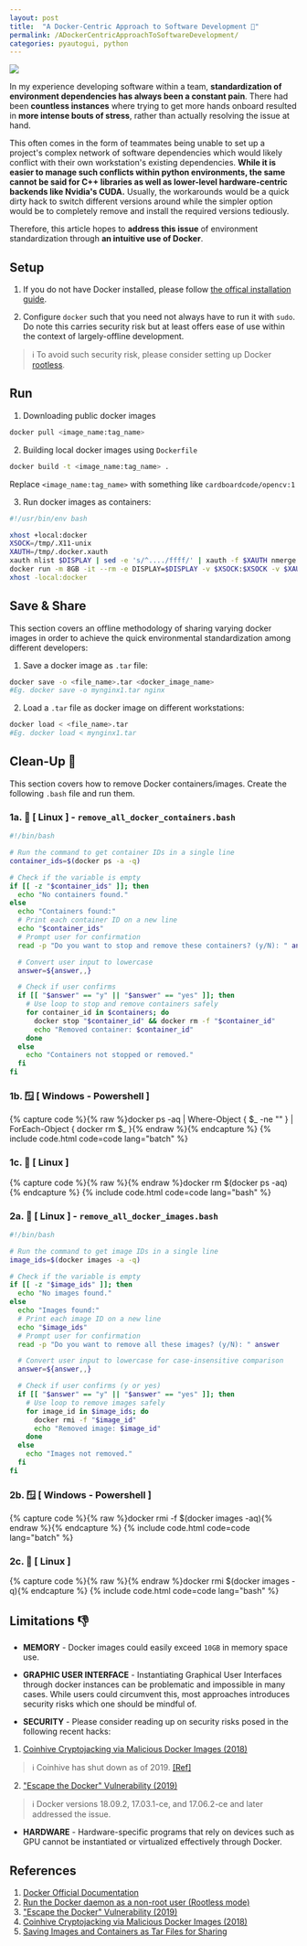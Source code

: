 ```yaml
---
layout: post
title:  "A Docker-Centric Approach to Software Development 🐳"
permalink: /ADockerCentricApproachToSoftwareDevelopment/
categories: pyautogui, python
---
```


![](https://media1.giphy.com/media/v1.Y2lkPTc5MGI3NjExbnh6dDJpaTltaGQ4dG9nc3FoZzF5YXBtMnJzeDB5ZmxsbHcxY2R4ZSZlcD12MV9pbnRlcm5hbF9naWZfYnlfaWQmY3Q9Zw/xVurSXSjNiifP8qLXy/giphy.gif)

In my experience developing software within a team, **standardization of environment dependencies has always been a constant pain**. There had been **countless instances** where trying to get more hands onboard resulted in **more intense bouts of stress**, rather than actually resolving the issue at hand. 

This often comes in the form of teammates being unable to set up a project's complex network of software dependencies which would likely conflict with their own workstation's existing dependencies. **While it is easier to manage such conflicts within python environments, the same cannot be said for C++ libraries as well as lower-level hardware-centric backends like Nvidia's CUDA.** Usually, the workarounds would be a quick dirty hack to switch different versions around while the simpler option would be to completely remove and install the required versions tediously.

Therefore, this article hopes to **address this issue** of environment standardization through **an intuitive use of Docker**. 

## **Setup**

1. If you do not have Docker installed, please follow [the offical installation guide](https://docs.docker.com/engine/install/ubuntu/).

2. Configure `docker` such that you need not always have to run it with `sudo`. Do note this carries security risk but at least offers ease of use within the context of largely-offline development.

> ℹ️ To avoid such security risk, please consider setting up Docker [rootless](https://docs.docker.com/engine/security/rootless/).


## **Run**

1. Downloading public docker images

```bash
docker pull <image_name:tag_name>
```

2. Building local docker images using `Dockerfile`

```bash 
docker build -t <image_name:tag_name> .
```
Replace `<image_name:tag_name>` with something like `cardboardcode/opencv:1`

3. Run docker images as containers:

```bash
#!/usr/bin/env bash

xhost +local:docker
XSOCK=/tmp/.X11-unix
XAUTH=/tmp/.docker.xauth
xauth nlist $DISPLAY | sed -e 's/^..../ffff/' | xauth -f $XAUTH nmerge -
docker run -m 8GB -it --rm -e DISPLAY=$DISPLAY -v $XSOCK:$XSOCK -v $XAUTH:$XAUTH -e XAUTHORITY=$XAUTH -v ${PWD}:/src  -it <image_name:tag_name>
xhost -local:docker
```

## **Save & Share** 
This section covers an offline methodology of sharing varying docker images in order to achieve the quick environmental standardization among different developers:

1. Save a docker image as `.tar` file:

```bash
docker save -o <file_name>.tar <docker_image_name>
#Eg. docker save -o mynginx1.tar nginx
```

2. Load a `.tar` file as docker image on different workstations:

```bash
docker load < <file_name>.tar
#Eg. docker load < mynginx1.tar
```


## **Clean-Up** 🧹

This section covers how to remove Docker containers/images. Create the following `.bash` file and run them.

### 1a. 🐧 [ **Linux** ] - `remove_all_docker_containers.bash`

```bash
#!/bin/bash

# Run the command to get container IDs in a single line
container_ids=$(docker ps -a -q)

# Check if the variable is empty
if [[ -z "$container_ids" ]]; then
  echo "No containers found."
else
  echo "Containers found:"
  # Print each container ID on a new line
  echo "$container_ids"
  # Prompt user for confirmation
  read -p "Do you want to stop and remove these containers? (y/N): " answer

  # Convert user input to lowercase
  answer=${answer,,}

  # Check if user confirms
  if [[ "$answer" == "y" || "$answer" == "yes" ]]; then
    # Use loop to stop and remove containers safely
    for container_id in $containers; do
      docker stop "$container_id" && docker rm -f "$container_id"
      echo "Removed container: $container_id"
    done
  else
    echo "Containers not stopped or removed."
  fi
fi
```

### 1b. 🪟 [ **Windows - Powershell** ]

{% capture code %}{% raw %}docker ps -aq | Where-Object { $_ -ne "" } | ForEach-Object { docker rm $_ }{% endraw %}{% endcapture %} {% include code.html code=code lang="batch" %}

### 1c. 🐧 [ **Linux** ]

{% capture code %}{% raw %}{% endraw %}docker rm $(docker ps -aq){% endcapture %} {% include code.html code=code lang="bash" %}

### 2a. 🐧  [ **Linux** ] - `remove_all_docker_images.bash`

```bash
#!/bin/bash

# Run the command to get image IDs in a single line
image_ids=$(docker images -a -q)

# Check if the variable is empty
if [[ -z "$image_ids" ]]; then
  echo "No images found."
else
  echo "Images found:"
  # Print each image ID on a new line
  echo "$image_ids"
  # Prompt user for confirmation
  read -p "Do you want to remove all these images? (y/N): " answer

  # Convert user input to lowercase for case-insensitive comparison
  answer=${answer,,}

  # Check if user confirms (y or yes)
  if [[ "$answer" == "y" || "$answer" == "yes" ]]; then
    # Use loop to remove images safely
    for image_id in $image_ids; do
      docker rmi -f "$image_id"
      echo "Removed image: $image_id"
    done
  else
    echo "Images not removed."
  fi
fi
```

### 2b. 🪟 [ **Windows - Powershell** ]

{% capture code %}{% raw %}docker rmi -f $(docker images -aq){% endraw %}{% endcapture %} {% include code.html code=code lang="batch" %}

### 2c. 🐧 [ **Linux** ]

{% capture code %}{% raw %}{% endraw %}docker rmi $(docker images -q){% endcapture %} {% include code.html code=code lang="bash" %}

## **Limitations** 👎

- **MEMORY** - Docker images could easily exceed `10GB` in memory space use.

- **GRAPHIC USER INTERFACE** - Instantiating Graphical User Interfaces through docker instances can be problematic and impossible in many cases. While users could circumvent this, most approaches introduces security risks which one should be mindful of.

- **SECURITY** - Please consider reading up on security risks posed in the following recent hacks:

1. [Coinhive Cryptojacking via Malicious Docker Images (2018)](https://unit42.paloaltonetworks.com/cryptojacking-docker-images-for-mining-monero/) 


> ℹ️ Coinhive has shut down as of 2019. [[Ref]](https://www.theverge.com/2019/2/28/18244636/coinhive-cryptojacking-cryptocurrency-mining-shut-down-monero-date)

2. ["Escape the Docker" Vulnerability (2019) ](https://csbygb.gitbook.io/pentips/web-pentesting/docker-exploitation)

> ℹ️ Docker versions 18.09.2, 17.03.1-ce, and 17.06.2-ce and later addressed the issue.

- **HARDWARE** - Hardware-specific programs that rely on devices such as GPU cannot be instantiated or virtualized effectively through Docker. 

## **References**

1. [Docker Official Documentation](https://docs.docker.com/)
2. [Run the Docker daemon as a non-root user (Rootless mode)](https://docs.docker.com/engine/security/rootless/)
3. ["Escape the Docker" Vulnerability (2019) ](https://csbygb.gitbook.io/pentips/web-pentesting/docker-exploitation)
4. [Coinhive Cryptojacking via Malicious Docker Images (2018)](https://unit42.paloaltonetworks.com/cryptojacking-docker-images-for-mining-monero/) 
5. [Saving Images and Containers as Tar Files for Sharing](https://dockerlabs.collabnix.com/beginners/saving-images-as-tar/)
